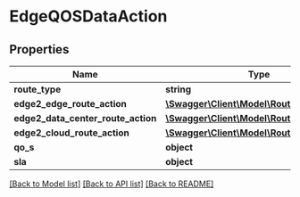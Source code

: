 # EdgeQOSDataAction

## Properties
Name | Type | Description | Notes
------------ | ------------- | ------------- | -------------
**route_type** | **string** |  | [optional] 
**edge2_edge_route_action** | [**\Swagger\Client\Model\RouteActionObject**](RouteActionObject.md) |  | [optional] 
**edge2_data_center_route_action** | [**\Swagger\Client\Model\RouteActionObject**](RouteActionObject.md) |  | [optional] 
**edge2_cloud_route_action** | [**\Swagger\Client\Model\RouteActionObject**](RouteActionObject.md) |  | [optional] 
**qo_s** | **object** |  | [optional] 
**sla** | **object** |  | [optional] 

[[Back to Model list]](../README.md#documentation-for-models) [[Back to API list]](../README.md#documentation-for-api-endpoints) [[Back to README]](../README.md)


